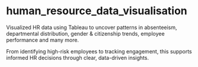 # human_resource_data_visualisation

Visualized HR data using Tableau to uncover patterns in absenteeism, departmental distribution, gender & citizenship trends, employee performance and many more.

From identifying high-risk employees to tracking engagement, this supports informed HR decisions through clear, data-driven insights.
